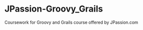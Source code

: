 JPassion-Groovy_Grails
======================

Coursework for Groovy and Grails course offered by JPassion.com